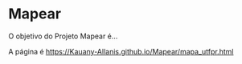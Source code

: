 
# Mapear

<!-- badges: start -->
<!-- badges: end -->

O objetivo do Projeto Mapear é...

A página é https://Kauany-Allanis.github.io/Mapear/mapa_utfpr.html


